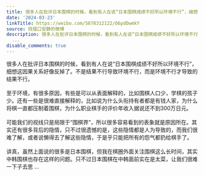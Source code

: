 ```yaml
---
title: 很多人在批评日本围棋的时候，看到有人在说“日本围棋成绩不好所以环境不行”，细想这因果关系好像反掉了。不是结果不行导致环境不行，而是环境不行才导致的结果...
date: '2024-03-23'
linkTitle: https://weibo.com/5878312122/O6pdDwmkY
source: 找借口安静的微博
description: 很多人在批评日本围棋的时候，看到有人在说“日本围棋成绩不好所以环境不行”，细想这因果关系好像反掉了。不是结果不行导致环境不行，而是环境不行才导致的结果不行。<br><br>至于环境，有很多原因，有些是可以从表面解释的，比如围棋人口少，学棋的孩子少。还有一些是很难直接解释的，比如说为什么头衔持有者都是有钱人家，为什么将棋一直都压制着围棋，为什么职业棋手的评价年收入据说还不到300万日元。<br><br>可能我们的视线只是局限于“围棋界”，所以很多容易看到的表象就是原因所在。其实还有很多背后的隐情，只不过很遗憾的是，这些隐情都是人为导致的，而我们很难了解，或者说懒得去了解这些隐情，于是乎只能把所有的怨气都扔给棋手了。<br><br>讲真，虽然上面说的很多是日本围棋，但我在棋圈外面关注围棋这么长时间，其实中韩围棋也存在这样的问题。只不过日本围棋在中韩面前实在是太菜，让我们很难一下子去思
  ...
disable_comments: true
---
```

很多人在批评日本围棋的时候，看到有人在说“日本围棋成绩不好所以环境不行”，细想这因果关系好像反掉了。不是结果不行导致环境不行，而是环境不行才导致的结果不行。<br><br>至于环境，有很多原因，有些是可以从表面解释的，比如围棋人口少，学棋的孩子少。还有一些是很难直接解释的，比如说为什么头衔持有者都是有钱人家，为什么将棋一直都压制着围棋，为什么职业棋手的评价年收入据说还不到300万日元。<br><br>可能我们的视线只是局限于“围棋界”，所以很多容易看到的表象就是原因所在。其实还有很多背后的隐情，只不过很遗憾的是，这些隐情都是人为导致的，而我们很难了解，或者说懒得去了解这些隐情，于是乎只能把所有的怨气都扔给棋手了。<br><br>讲真，虽然上面说的很多是日本围棋，但我在棋圈外面关注围棋这么长时间，其实中韩围棋也存在这样的问题。只不过日本围棋在中韩面前实在是太菜，让我们很难一下子去思 ...